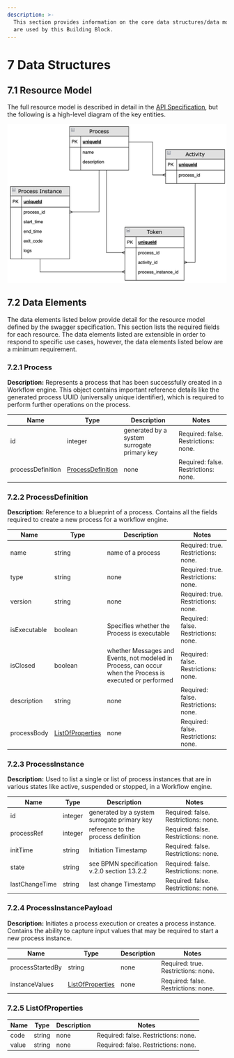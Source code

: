 ```yaml
---
description: >-
  This section provides information on the core data structures/data models that
  are used by this Building Block.
---
```


# 7 Data Structures

## 7.1 Resource Model

The full resource model is described in detail in the [API Specification](../api/swagger.yaml), but the following is a high-level diagram of the key entities.

![Diagram Source](../diagrams/data-structures.png)

## 7.2 Data Elements

The data elements listed below provide detail for the resource model defined by the swagger specification. This section lists the required fields for each resource. The data elements listed are extensible in order to respond to specific use cases, however, the data elements listed below are a minimum requirement.

### 7.2.1 Process

**Description:** Represents a process that has been successfully created in a Workflow engine. This object contains important reference details like the generated process UUID (universally unique identifier), which is required to perform further operations on the process.

| Name              | Type                                                              | Description                                 | Notes                                |
| ----------------- | ----------------------------------------------------------------- | ------------------------------------------- | ------------------------------------ |
| id                | integer                                                           | generated by a system surrogate primary key | Required: false. Restrictions: none. |
| processDefinition | [ProcessDefinition](7-data-structures.md#7.2.2-processdefinition) | none                                        | Required: false. Restrictions: none. |

### 7.2.2 ProcessDefinition

**Description:** Reference to a blueprint of a process. Contains all the fields required to create a new process for a workflow engine.

| Name         | Type                                                            | Description                                                                                              | Notes                                |
| ------------ | --------------------------------------------------------------- | -------------------------------------------------------------------------------------------------------- | ------------------------------------ |
| name         | string                                                          | name of a process                                                                                        | Required: true. Restrictions: none.  |
| type         | string                                                          | none                                                                                                     | Required: true. Restrictions: none.  |
| version      | string                                                          | none                                                                                                     | Required: true. Restrictions: none.  |
| isExecutable | boolean                                                         | Specifies whether the Process is executable                                                              | Required: false. Restrictions: none. |
| isClosed     | boolean                                                         | whether Messages and Events, not modeled in Process, can occur when the Process is executed or performed | Required: false. Restrictions: none. |
| description  | string                                                          | none                                                                                                     | Required: false. Restrictions: none. |
| processBody  | [ListOfProperties](7-data-structures.md#7.2.5-listofproperties) | none                                                                                                     | Required: false. Restrictions: none. |

### 7.2.3 ProcessInstance

**Description:** Used to list a single or list of process instances that are in various states like active, suspended or stopped, in a Workflow engine.

| Name           | Type    | Description                                 | Notes                                |
| -------------- | ------- | ------------------------------------------- | ------------------------------------ |
| id             | integer | generated by a system surrogate primary key | Required: false. Restrictions: none. |
| processRef     | integer | reference to the process definition         | Required: false. Restrictions: none. |
| initTime       | string  | Initiation Timestamp                        | Required: false. Restrictions: none. |
| state          | string  | see BPMN specification v.2.0 section 13.2.2 | Required: false. Restrictions: none. |
| lastChangeTime | string  | last change Timestamp                       | Required: false. Restrictions: none. |

### 7.2.4 ProcessInstancePayload

**Description:** Initiates a process execution or creates a process instance. Contains the ability to capture input values that may be required to start a new process instance.

| Name             | Type                                                            | Description | Notes                                |
| ---------------- | --------------------------------------------------------------- | ----------- | ------------------------------------ |
| processStartedBy | string                                                          | none        | Required: true. Restrictions: none.  |
| instanceValues   | [ListOfProperties](7-data-structures.md#7.2.5-listofproperties) | none        | Required: false. Restrictions: none. |

### 7.2.5 ListOfProperties

| Name  | Type   | Description | Notes                                |
| ----- | ------ | ----------- | ------------------------------------ |
| code  | string | none        | Required: false. Restrictions: none. |
| value | string | none        | Required: false. Restrictions: none. |

